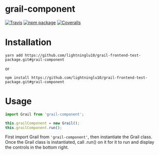 # grail-component

[![Travis][build-badge]][build]
[![npm package][npm-badge]][npm]
[![Coveralls][coveralls-badge]][coveralls]

# Installation
```
yarn add https://github.com/lightninglu10/grail-frontend-test-package.git#grail-component
```

or 

```
npm install https://github.com/lightninglu10/grail-frontend-test-package.git#grail-component
```

# Usage
```javascript
import Grail from 'grail-component';

this.grailComponent = new Grail();
this.grailComponent.run();
```

First import Grail from `'grail-component'`, then instantiate the Grail class. Once the Grail class is instantiated, call .run() on it for it to run and display the controls in the bottom right.

[build-badge]: https://img.shields.io/travis/user/repo/master.png?style=flat-square
[build]: https://travis-ci.org/user/repo

[npm-badge]: https://img.shields.io/npm/v/npm-package.png?style=flat-square
[npm]: https://www.npmjs.org/package/npm-package

[coveralls-badge]: https://img.shields.io/coveralls/user/repo/master.png?style=flat-square
[coveralls]: https://coveralls.io/github/user/repo
